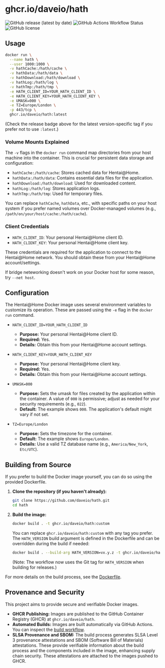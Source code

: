 # ghcr.io/daveio/hath

![GitHub release (latest by date)](https://img.shields.io/github/v/release/daveio/hath)
![GitHub Actions Workflow Status](https://img.shields.io/github/actions/workflow/status/daveio/hath/container.yaml?branch=main&label=build)
![GitHub license](https://img.shields.io/github/license/daveio/hath)

## Usage

```bash
docker run \
  --name hath \
  --user 1000:1000 \
  -v hathCache:/hath/cache \
  -v hathData:/hath/data \
  -v hathDownload:/hath/download \
  -v hathLog:/hath/log \
  -v hathTmp:/hath/tmp \
  -e HATH_CLIENT_ID=YOUR_HATH_CLIENT_ID \
  -e HATH_CLIENT_KEY=YOUR_HATH_CLIENT_KEY \
  -e UMASK=000 \
  -e TZ=Europe/London \
  -p 443/tcp \
  ghcr.io/daveio/hath:latest
```

(Check the release badge above for the latest version-specific tag if you prefer not to use `:latest`.)

### Volume Mounts Explained

The `-v` flags in the `docker run` command map directories from your host machine into the container. This is crucial for persistent data storage and configuration:

- `hathCache:/hath/cache`: Stores cached data for Hentai@Home.
- `hathData:/hath/data`: Contains essential data files for the application.
- `hathDownload:/hath/download`: Used for downloaded content.
- `hathLog:/hath/log`: Stores application logs.
- `hathTmp:/hath/tmp`: Used for temporary files.

You can replace `hathCache`, `hathData`, etc., with specific paths on your host system if you prefer named volumes over Docker-managed volumes (e.g., `/path/on/your/host/cache:/hath/cache`).

### Client Credentials

- `HATH_CLIENT_ID`: Your personal Hentai@Home client ID.
- `HATH_CLIENT_KEY`: Your personal Hentai@Home client key.

These credentials are required for the application to connect to the Hentai@Home network. You should obtain these from your Hentai@Home account/settings.

If bridge neteworking doesn't work on your Docker host for some reason, try `--net host`.

## Configuration

The Hentai@Home Docker image uses several environment variables to customize its operation. These are passed using the `-e` flag in the `docker run` command.

- `HATH_CLIENT_ID=YOUR_HATH_CLIENT_ID`

  - **Purpose:** Your personal Hentai@Home client ID.
  - **Required:** Yes.
  - **Details:** Obtain this from your Hentai@Home account settings.

- `HATH_CLIENT_KEY=YOUR_HATH_CLIENT_KEY`

  - **Purpose:** Your personal Hentai@Home client key.
  - **Required:** Yes.
  - **Details:** Obtain this from your Hentai@Home account settings.

- `UMASK=000`

  - **Purpose:** Sets the umask for files created by the application within the container. A value of `000` is permissive; adjust as needed for your security requirements (e.g., `022`).
  - **Default:** The example shows `000`. The application's default might vary if not set.

- `TZ=Europe/London`
  - **Purpose:** Sets the timezone for the container.
  - **Default:** The example shows `Europe/London`.
  - **Details:** Use a valid TZ database name (e.g., `America/New_York`, `Etc/UTC`).

## Building from Source

If you prefer to build the Docker image yourself, you can do so using the provided Dockerfile.

1.  **Clone the repository (if you haven't already):**

    ```bash
    git clone https://github.com/daveio/hath.git
    cd hath
    ```

2.  **Build the image:**

    ```bash
    docker build . -t ghcr.io/daveio/hath:custom
    ```

    You can replace `ghcr.io/daveio/hath:custom` with any tag you prefer. The `HATH_VERSION` build argument is defined in the Dockerfile and can be overridden during the build if needed:

    ```bash
    docker build . --build-arg HATH_VERSION=vx.y.z -t ghcr.io/daveio/hath:vx.y.z
    ```

    (Note: The workflow now uses the Git tag for `HATH_VERSION` when building for releases.)

For more details on the build process, see the [Dockerfile](Dockerfile).

## Provenance and Security

This project aims to provide secure and verifiable Docker images.

- **GHCR Publishing:** Images are published to the GitHub Container Registry (GHCR) at `ghcr.io/daveio/hath`.
- **Automated Builds:** Images are built automatically via GitHub Actions. You can inspect the [build workflow](.github/workflows/container.yaml).
- **SLSA Provenance and SBOM:** The build process generates SLSA Level 3 provenance attestations and SBOM (Software Bill of Materials) attestations. These provide verifiable information about the build process and the components included in the image, enhancing supply chain security. These attestations are attached to the images pushed to GHCR.
